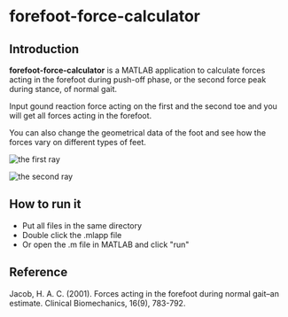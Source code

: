 # forefoot-force-calculator
## Introduction
**forefoot-force-calculator** is a MATLAB application to calculate forces acting in the forefoot during push-off phase, or the second force peak during stance, of normal gait.

Input gound reaction force acting on the first and the second toe and you will get all forces acting in the forefoot.

You can also change the geometrical data of the foot and see how the forces vary on different types of feet.

![the first ray](https://user-images.githubusercontent.com/58896500/139383550-87ce08dd-72e6-409c-8f3d-7a3074ad4f8f.png)

![the second ray](https://user-images.githubusercontent.com/58896500/139384268-397ad3ad-4afb-44ee-945d-bfa128c1765c.png)
## How to run it
- Put all files in the same directory
- Double click the .mlapp file
- Or open the .m file in MATLAB and click "run"
## Reference
Jacob, H. A. C. (2001). Forces acting in the forefoot during normal gait–an estimate. Clinical Biomechanics, 16(9), 783-792.
